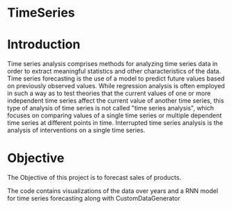 # TimeSeries

# Introduction
Time series analysis comprises methods for analyzing time series data in order to extract meaningful statistics and other characteristics of the data. Time series forecasting is the use of a model to predict future values based on previously observed values. While regression analysis is often employed in such a way as to test theories that the current values of one or more independent time series affect the current value of another time series, this type of analysis of time series is not called "time series analysis", which focuses on comparing values of a single time series or multiple dependent time series at different points in time. Interrupted time series analysis is the analysis of interventions on a single time series. 

# Objective
The Objective of this project is to forecast sales of products.

The code contains visualizations of the data over years and a RNN model for time series forecasting along with CustomDataGenerator
